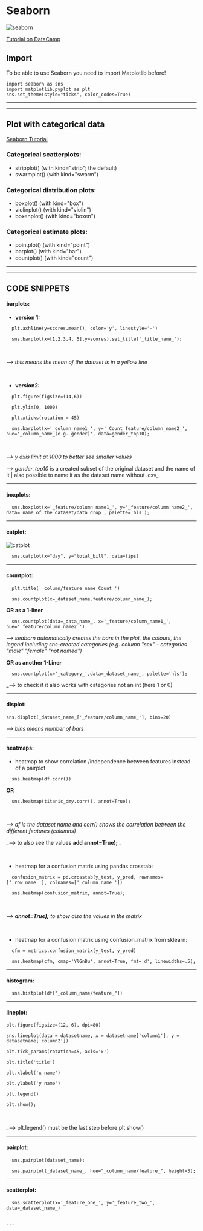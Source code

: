 # __Seaborn__

![seaborn](https://github.com/IronMan2483/All_About_Basics/tree/main/Images/seaborn.png)

[Tutorial on DataCamp](https://www.datacamp.com/courses/introduction-to-data-visualization-with-seaborn?tap_a=5644-dce66f&tap_s=93618-a68c98&utm_source=adwords_ppc&utm_campaignid=898687156&utm_adgroupid=48303643819&utm_device=c&utm_keyword=&utm_matchtype=b&utm_network=g&utm_adpostion=&utm_creative=255768253872&utm_targetid=dsa-473406587475&utm_loc_interest_ms=&utm_loc_physical_ms=9060673&gclid=CjwKCAjw2vOLBhBPEiwAjEeK9rCG5ejER3Xvj1QXVcKUsdValR13XP6WZXPg5R6NhAhg2tO2fBICYBoCo7IQAvD_BwE)

## __Import__

To be able to use Seaborn you need to import Matplotlib before!
````
import seaborn as sns
import matplotlib.pyplot as plt
sns.set_theme(style="ticks", color_codes=True)
````
---
---

## __Plot with categorical data__

[Seaborn Tutorial](http://seaborn.pydata.org/tutorial/categorical.html?highlight=bar%20plot)

### __Categorical scatterplots:__

* stripplot() (with kind="strip"; the default)
* swarmplot() (with kind="swarm")

### __Categorical distribution plots:__

* boxplot() (with kind="box")
* violinplot() (with kind="violin")
* boxenplot() (with kind="boxen")

### __Categorical estimate plots:__

* pointplot() (with kind="point")
* barplot() (with kind="bar")
* countplot() (with kind="count")

---
---

## __CODE SNIPPETS__

#### barplots:

* __version 1:__
````
  plt.axhline(y=scores.mean(), color='y', linestyle='-')

  sns.barplot(x=[1,2,3,4, 5],y=scores).set_title('_title_name_');
````
<br />

  _--> this means the mean of the dataset is in a yellow line_

<br />

* __version2:__
````
  plt.figure(figsize=(14,6)) 

  plt.ylim(0, 1000)
  
  plt.xticks(rotation = 45)

  sns.barplot(x='_column_name1_', y='_Count_feature/column_name2_', hue='_column_name_(e.g. gender)', data=gender_top10);
````  
<br />

  _--> y axis limit at 1000 to better see smaller values_

  _--> gender_top10_ is a created subset of the original dataset and the name of it | also possible to name it as the dataset name without .csv_


---

#### boxplots:
````
  sns.boxplot(x='_feature/column name1_', y='_feature/column name2_', data=_name of the dataset/data_drop_, palette='hls');
````
---

#### catplot:

![catplot](images/sns_catplot.png)
````
  sns.catplot(x="day", y="total_bill", data=tips)
````
---

#### countplot:
````
  plt.title('_column/feature name Count_')

  sns.countplot(x=_dataset_name.feature/column_name_);
````  
__OR as a 1-liner__
````  
  sns.countplot(data=_data_name_, x='_feature/column_name1_', hue='_feature/column_name2_')
````  
  _--> seaborn automatically creates the bars in the plot, the colours, the legend including sns-created categories (e.g. column "sex" - categories "male" "female" "not named")_
  
__OR as another 1-Liner__
````
  sns.countplot(x='_category_',data=_dataset_name_, palette='hls');
````  
  _--> to check if it also works with categories not an int (here 1 or 0)
  

---

#### displot:
````
sns.displot(_dataset_name_['_feature/column_name_'], bins=20)
````
_--> bins means number of bars_

---

#### heatmaps:

* heatmap to show correlation /independence between features instead of a pairplot
````
  sns.heatmap(df.corr())
````
__OR__
````
  sns.heatmap(titanic_dmy.corr(), annot=True);
````
<br />

  _--> df is the dataset name and corr() shows the correlation between the different features (columns)_

  _--> to also see the values __add annot=True);__ _

<br />

* heatmap for a confusion matrix using pandas crosstab: 
````
  confusion_matrix = pd.crosstab(y_test, y_pred, rownames=['_row_name_'], colnames=['_column_name_'])

  sns.heatmap(confusion_matrix, annot=True);
````  
<br />

  _--> __annot=True);__ to show also the values in the matrix_

<br />

* heatmap for a confusion matrix using confusion_matrix from sklearn:
````
  cfm = metrics.confusion_matrix(y_test, y_pred)

  sns.heatmap(cfm, cmap='YlGnBu', annot=True, fmt='d', linewidths=.5);
````
---

#### histogram:
````
  sns.histplot(df["_column_name/feature_"])
````

---

#### lineplot:

````
plt.figure(figsize=(12, 6), dpi=80)

sns.lineplot(data = datasetname, x = datasetname['column1'], y = datasetname['column2'])

plt.tick_params(rotation=45, axis='x')

plt.title('title')

plt.xlabel('x name')

plt.ylabel('y name')

plt.legend()

plt.show();
````

<br />

_--> plt.legend() must be the last step before plt.show()


---

#### pairplot:
````
  sns.pairplot(dataset_name);

  sns.pairplot(_dataset_name_, hue="_column_name/feature_", height=3);
```` 

---

#### scatterplot:
````  
  sns.scatterplot(x='_feature_one_', y='_feature_two_', data=_dataset_name_)


---
